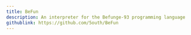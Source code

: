 ```yaml
---
title: BeFun
description: An interpreter for the Befunge-93 programming language
githublink: https://github.com/5outh/BeFun
---
```

